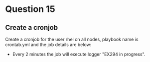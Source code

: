 # Question 15

## Create a cronjob

Create a cronjob for the user rhel on all nodes, playbook name is crontab.yml and the job details are below:  
- Every 2 minutes the job will execute logger "EX294 in progress".